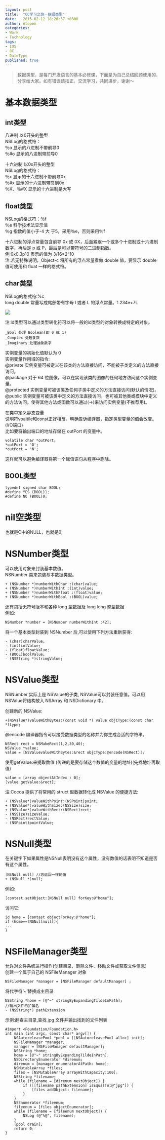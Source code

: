 ```yaml
---
layout: post
title:  "OC学习之旅－数据类型"
date:   2015-02-12 18:28:37 +0800
author: Atopom
categories:
- Work
- Technology
tags:
- IOS
- OC
- DateType
published: true
---
```


> 数据类型，是每门开发语言的基本必修课，下面是为自己总结回顾使用的，分享给大家。如有错误请指正，交流学习，共同进步，谢谢～

# 基本数据类型

## int类型
八进制 以0开头的整型  
NSLog的格式符：  
％o 显示的八进制不带前导0  
％#o 显示的八进制带前导0  

十六进制 以0x开头的整型  
NSLog的格式符：  
％x 显示的十六进制不带前导0x  
％#x 显示的十六进制带签到0x  
％X、％#X 显示的十六进制是大写  

## float类型
NSLog的格式符：％f  
％e 科学技术法显示值  
％g 指数的值小于-4 大 于5，采用％e，否则采用％f  

十六进制的浮点常量包含前导 0x 或 0X，后面紧跟一个或多个十进制或十六进制数字，再后是 p 或 P，最后是可以带符号的二进制指数。  
例:0x0.3p10 表示的值为 3/16*2^10  
注:若无特殊说明，Object-c 将所有的浮点常量看做 double 值，要显示 double 值可使用和 float 一样的格式符。  

## char类型
NSLog的格式符:%c  
long double 常量写成尾部带有字母 l 或者 L 的浮点常量。1.234e+7L  

![](/images/OC/OC-Int-NSLog-Format-Character.png)

注:id类型可以通过类型转化符可以将一般的id类型的对象转换成特定的对象。  

```
_Bool 处理 Boolean(即 0 或 1)  
_Complex 处理复数  
_Imaginary 处理抽象数字  
```

实例变量的初始化值默认为 0  
实例变量作用域的指令:  
@private 实例变量可被定义在该类的方法直接访问，不能被子类定义的方法直接访问。  
@package 对于 64 位图像，可以在实现该类的图像的任何地方访问这个实例变量。  
@protected 实例变量可被该类及任何子类中定义的方法直接访问(默认的情况)。  
@public 实例变量可被该类中定义的方法直接访问，也可被其他类或模块中定义的方法访问。使得其他方法或函数可以通过(->)来访问实例变量(不推荐用)。  

在类中定义静态变量  
说明符voaltile和const正好相反，明确告诉编译器，指定类型变量的值会改变。(I/O端口)  
比如要将输出端口的地址存储在 outPort 的变量中。  

```
volatile char *outPort;  
*outPort = 'O';  
*outPort = 'N';  
```

这样就可以避免编译器将第一个赋值语句从程序中删除。  

## BOOL类型

```
typedef signed char BOOL;
#define YES (BOOL)1;
#define NO (BOOL)0;
```

# nil空类型
也就是C中的NULL，也就是0;  

# NSNumber类型
可以使用对象来封装基本数值。  
NSNumber 类来包装基本数据类型。  

```
+ (NSNumber *)numberWithChar :(char)value;
+ (NSNumber *)numberWithInt :(int)value;
+ (NSNumber *)numberWithFloat :(float)value;
+ (NSNumber *)numberWithBool :(BOOL)value;
```

还有包括无符号版本和各种 long 型数据及 long long 整型数据  
例如:  

```
NSNumber *number = [NSNumber numberWithInt :42];
```

将一个基本类型封装到 NSNumber 后,可以使用下列方法重新获得:  

```
- (char)charValue;
- (int)intValue;
- (float)floatValue;
- (BOOL)boolValue;
- (NSString *)stringValue;
```

# NSValue类型
NSNumber 实际上是 NSValue的子类, NSValue可以封装任意值。可以用NSValue将结构放入 NSArray 和 NSDictionary 中。  

创建新的 NSValue:  

```
+(NSValue*)valueWithBytes:(const void *) value objCType:(const char *)type;
```

@encode 编译器指令可以接受数据类型的名称并为你生成合适的字符串。  

```
NSRect rect = NSMakeRect(1,2,30,40);
NSValue *value;
value = [NSValuevalueWithBytes:&rect objCType:@encode(NSRect)];
```

使用getValue:来提取数值 (传递的是要存储这个数值的变量的地址)(先找地址再取值)  

```
value = [array objectAtIndex : 0];
[value getValue:&rect];
```

注:Cocoa 提供了将常用的 struct 型数据转化成 NSValue 的便捷方法:  

```
+ (NSValue*)valueWithPoint:(NSPoint)point;
+ (NSValue*)valueWithSize:(NSSize)size;
+ (NSValue*)valueWithRect:(NSRect)rect;
- (NSSize)sizeValue;
- (NSRect)rectValue;
- (NSPoint)pointValue;
```

# NSNull类型
在关键字下如果属性是NSNull表明没有这个属性，没有数值的话表明不知道是否有这个属性。  

```
[NSNull null] //总返回一样的值
+ (NSNull *)null;
```

例如:  

```
[contast setObject:[NSNull null] forKey:@"home"];
```

访问它:  

```
id home = [contast objectForKey:@"home"];
if (home==[NSNullnull]){
...
}
```

# NSFileManager类型
允许对文件系统进行操作(创建目录、删除文件、移动文件或获取文件信息)  
创建一个属于自己的 NSFileManager 对象  

```
NSFileManager *manager = [NSFileManager defaultManager] ;
```

将代字符‘~’替换成主目录  

```
NSString *home = [@"~" stringByExpandingTildeInPath];
//输出文件的扩展名
- (NSString*) pathExtension
```

示例:翻查主目录,查找.jpg 文件并输出找到的文件列表  

```
#import <Foundation/Foundation.h>
int main (int argc, const char* argv[]) {
	NSAutoreleasePool *pool = [[NSAutoreleasePool alloc] init];
	NSFileManager *manager;
	manager = [NSFileManager defaultManager];
	NSString *home;
	home = [@"~" stringByExpandingTildeInPath];
	NSDirectoryEnumerator *direnum;
	direnum = [manager enumeratorAtPath: home];
	NSMutableArray *files;
	files = [NSMutableArray arrayWithCapacity:100];
	NSString *filename;
	while (filename = [direnum nextObject]) {
		if ([[filename pathExtension] isEqualTo:@"jpg"]) {
			[files addObject: filename];
		}
	}
	NSEnumerator *fileenum;
	fileenum = [files objectEnumerator];
	while (filename = [fileenum nextObject]) {
		NSLog (@"%@", filename);
	}
	[pool drain];
	return 0;
}
```
